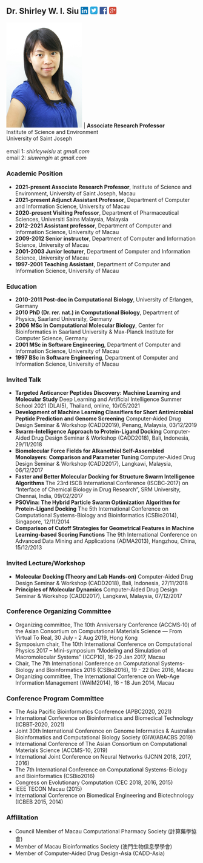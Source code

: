 ## Dr. Shirley W. I. Siu           [<img src="images/linkedin.jpg" width="20">](https://www.linkedin.com/in/shirley-weng-in-siu-7b584819/) [<img src="images/twitter.jpg" width="20">](https://twitter.com/shirleywisiu) [<img src="images/fb.jpg" width="20">](https://www.facebook.com/meetutako/) [<img src="images/google.jpg" width="20">](https://scholar.google.com/citations?user=iYkCq5QAAAAJ&hl=en&oi=sra) 

<img src="images/shirleysiu.jpg" width="200"> | **Associate Research Professor** <br /> Institute of Science and Environment <br /> University of Saint Joseph <br /> <br /> email 1: *shirleywisiu* at *gmail.com* <br />email 2: *siuwengin* at *gmail.com*

### Academic Position
- **2021-present Associate Research Professor**, Institute of Science and Environment, University of Saint Joseph, Macau
- **2021-present Adjunct Assistant Professor**, Department of Computer and Information Science, University of Macau
- **2020-present Visiting Professor**, Department of Pharmaceutical Sciences, Universiti Sains Malaysia, Malaysia
- **2012-2021 Assistant professor**, Department of Computer and Information Science, University of Macau
- **2009-2012 Senior instructor**, Department of Computer and Information Science, University of Macau
- **2001-2003 Junior lecturer**, Department of Computer and Information Science, University of Macau
- **1997-2001 Teaching Assistant**, Department of Computer and Information Science, University of Macau

### Education
- **2010-2011 Post-doc in Computational Biology**, University of Erlangen, Germany
- **2010 PhD (Dr. rer. nat.) in Computational Biology**, Department of Physics, Saarland University, Germany
- **2006 MSc in Computational Molecular Biology**, Center for Bioinformatics in Saarland University & Max-Planck Institute for Computer Science, Germany
- **2001 MSc in Software Engineering**, Department of Computer and Information Science, University of Macau
- **1997 BSc in Software Engineering**, Department of Computer and Information Science, University of Macau


### Invited Talk
- **Targeted Anticancer Peptides Discovery: Machine Learning and Molecular Study**	Deep Learning and Artificial Intelligence Summer School 2021 (DLAI5), Thailand, online, 10/05/2021
- **Development of Machine Learning Classifiers for Short Antimicrobial Peptide Prediction and Genome Screening**	Computer-Aided Drug Design Seminar & Workshop (CADD2019), Penang, Malaysia, 03/12/2019	
- **Swarm-Intelligence Approach to Protein-Ligand Docking**	Computer-Aided Drug Design Seminar & Workshop (CADD2018), Bali, Indonesia, 29/11/2018	
- **Biomolecular Force Fields for Alkanethiol Self-Assembled Monolayers: Comparison and Parameter Tuning**	Computer-Aided Drug Design Seminar & Workshop (CADD2017), Langkawi, Malaysia, 06/12/2017	
- **Faster and Better Molecular Docking for Structure Swarm Intelligence Algorithms**	The 23rd ISCB International Conference (ISCBC‐2017) on “Interface of Chemical Biology in Drug Research”, SRM University, Chennai, India, 09/02/2017	
- **PSOVina: The Hybrid Particle Swarm Optimization Algorithm for Protein-Ligand Docking**
	The 5th International Conference on Computational Systems-Biology and Bioinformatics (CSBio2014), Singapore, 12/11/2014	
- **Comparison of Cutoff Strategies for Geometrical Features in Machine Learning-based Scoring Functions**
	The 9th International Conference on Advanced Data Mining and Applications (ADMA2013), Hangzhou, China, 15/12/2013

### Invited Lecture/Workshop
- **Molecular Docking (Theory and Lab Hands-on)**
	Computer-Aided Drug Design Seminar & Workshop (CADD2018), Bali, Indonesia, 27/11/2018	
- **Principles of Molecular Dynamics**
	Computer-Aided Drug Design Seminar & Workshop (CADD2017), Langkawi, Malaysia, 07/12/2017	

### Conference Organizing Committee
- Organizing committee, The 10th Anniversary Conference (ACCMS‐10) of the Asian Consortium on Computational Materials Science ― From Virtual To Real, 30 July - 2 Aug 2019, Hong Kong
- Symposium chair, The 10th International Conference on Computational Physics 2017 – Mini-symposium “Modeling and Simulation of Macromolecular Systems” (ICCP10), 16-20 Jan 2017, Macau
- Chair, The 7th International Conference on Computational Systems-Biology and Bioinformatics 2016 (CSBio2016), 19 - 22 Dec 2016, Macau
- Organizing committee, The International Conference on Web-Age Information Management (WAIM2014), 16 - 18 Jun 2014, Macau

### Conference Program Committee 
- The Asia Pacific Bioinformatics Conference (APBC2020, 2021)
- International Conference on Bioinformatics and Biomedical Technology (ICBBT-2020, 2021)
- Joint 30th International Conference on Genome Informatics & Australian Bioinformatics and Computational Biology Society (GIW/ABACBS 2019)
-	International Conference of The Asian Consortium on Computational Materials Science (ACCMS-10, 2019) 
-	International Joint Conference on Neural Networks (IJCNN 2018, 2017, 2016)
-	The 7th International Conference on Computational Systems-Biology and Bioinformatics (CSBio2016)
-	Congress on Evolutionary Computation (CEC 2018, 2016, 2015)
-	IEEE TECON Macau (2015)
-	International Conference on Biomedical Engineering and Biotechnology (ICBEB 2015, 2014)

### Affilitation
- Council Member of Macau Computational Pharmacy Society (計算藥學協會)
- Member of Macau Bioinformatics Society  (澳門生物信息學學會)
- Member of Computer-Aided Drug Design-Asia (CADD-Asia)


<!---
Shirley was born in Macau. She completed her B.Sc. and M.Sc. degree in Software Engineering at University of Macau. In 2006, she received her second M.Sc. degree from the Center of Bioinformatics at Saarland University. Afterwards, she joined the Theoretical and Computational Membrane Biology group at the same University where she received her PhD degree (Dr. rer. nat.) from the Physics Department in 2010. Then, she continued one-year of post-doctoral training in the Computational Biology group at the University of Erlangen. She was the recipient of the academic excellence award in Macau Foundation Prize for First Honor Degree graduates in UM in 1997, the fellowship award in the Max Planck Research School for Computer Science from 2003-2005, and the doctoral scholarship in the Graduate School of Physics at Saarland University from 2006-2009.

Currently, she is an adjunct assistant professor in the Department of Computer and Information Science at University of Macau. From September 2021, she will join the Institute of Science and Environment at the University of Saint Joseph as an associate research professor. Her research involves theoretical study and computer simulations of biomolecular processes with the aim of explaining and predicting the behavior of complex systems. She is also interested in machine learning and its application to problems in drug discovery, medical decision making, and bioinformatics. 

She has written/co-authored more than 60 peer-reviewed journal papers and conference papers. According to Google Scholar statistics, her papers are cited more than 1,400 times, and the author's H index is 15. She has been the principal investigator (PI) of the Computational Biology Laboratory 
[CBBIO](https://cbbio.online) of the University of Macau since 2015. She has successfully supervised more than 40 students, including PhD, master, and bachelor, and participated in supervising doctoral students from the Faculty of Chinese Medicine and Faculty of Health Sciences, University of Macau. Her research has received various funding from the Macau government and the university, totaling MOP 4.5 million. 

She is the member of the Asian Association for Computer-Aided Drug Design (CADD-Asia) society and Macau Computational Pharmacy Society. She has also served as the program committee member for many international bioinformatics and biomedical conferences.
--->
